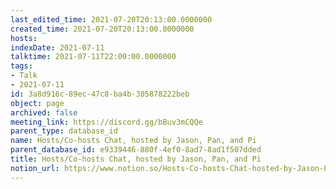 ```yaml
---
last_edited_time: 2021-07-20T20:13:00.0000000
created_time: 2021-07-20T20:13:00.0000000
hosts: 
indexDate: 2021-07-11
talktime: 2021-07-11T22:00:00.0000000
tags:
- Talk
- 2021-07-11
id: 3a8d916c-89ec-47c8-ba4b-305878222beb
object: page
archived: false
meeting_link: https://discord.gg/bBuv3mCQQe
parent_type: database_id
name: Hosts/Co-hosts Chat, hosted by Jason, Pan, and Pi
parent_database_id: e9339446-880f-4ef0-8ad7-8ad1f507dded
title: Hosts/Co-hosts Chat, hosted by Jason, Pan, and Pi
notion_url: https://www.notion.so/Hosts-Co-hosts-Chat-hosted-by-Jason-Pan-and-Pi-3a8d916c89ec47c8ba4b305878222beb
---
```





